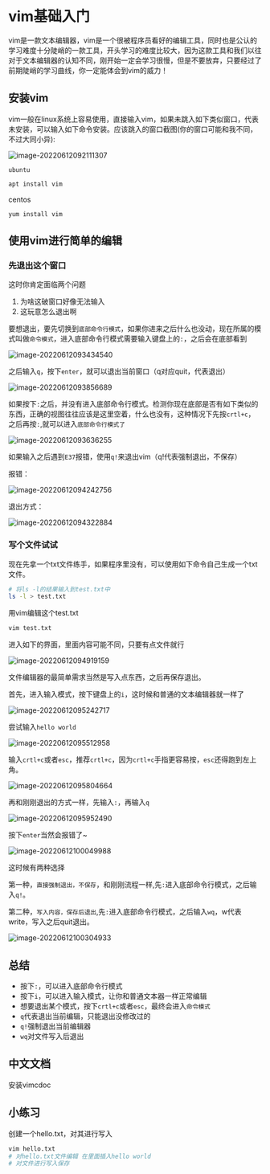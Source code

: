 # vim基础入门

vim是一款文本编辑器，vim是一个很被程序员看好的编辑工具，同时也是公认的学习难度十分陡峭的一款工具，开头学习的难度比较大，因为这款工具和我们以往对于文本编辑器的认知不同，刚开始一定会学习很慢，但是不要放弃，只要经过了前期陡峭的学习曲线，你一定能体会到vim的威力！

## 安装vim

vim一般在linux系统上容易使用，直接输入vim，如果未跳入如下类似窗口，代表未安装，可以输入如下命令安装。应该跳入的窗口截图(你的窗口可能和我不同，不过大同小异):

![image-20220612092111307](md_img/初始vim/image-20220612092111307.png)

`ubuntu`

```bash
apt install vim
```

centos

```
yum install vim
```

## 使用vim进行简单的编辑

### 先退出这个窗口

这时你肯定面临两个问题

1. 为啥这破窗口好像无法输入
2. 这玩意怎么退出啊

要想退出，要先切换到`底部命令行模式`，如果你进来之后什么也没动，现在所属的模式叫做`命令模式`，进入底部命令行模式需要输入键盘上的`:`，之后会在底部看到

![image-20220612093434540](md_img/初始vim/image-20220612093434540.png)

之后输入`q`，按下`enter`，就可以退出当前窗口（q对应quit，代表退出）

![image-20220612093856689](md_img/初始vim/image-20220612093856689.png)

如果按下`:`之后，并没有进入底部命令行模式。检测你现在底部是否有如下类似的东西，正确的视图往往应该是这里空着，什么也没有，这种情况下先按`crtl+c`，之后再按`:`,就可以进入`底部命令行模式了`

![image-20220612093636255](md_img/初始vim/image-20220612093636255.png)

如果输入之后遇到`E37`报错，使用`q!`来退出vim（q!代表强制退出，不保存）

报错：

![image-20220612094242756](md_img/初始vim/image-20220612094242756.png)

退出方式：

![image-20220612094322884](md_img/初始vim/image-20220612094322884.png)

### 写个文件试试

现在先拿一个txt文件练手，如果程序里没有，可以使用如下命令自己生成一个txt文件。

```bash
# 将ls -l的结果输入到test.txt中
ls -l > test.txt
```

用vim编辑这个test.txt

```bash
vim test.txt
```

进入如下的界面，里面内容可能不同，只要有点文件就行

![image-20220612094919159](md_img/初始vim/image-20220612094919159.png)

文件编辑器的最简单需求当然是写入点东西，之后再保存退出。

首先，进入输入模式，按下键盘上的`i`，这时候和普通的文本编辑器就一样了

![image-20220612095242717](md_img/初始vim/image-20220612095242717.png)

尝试输入`hello world`

![image-20220612095512958](md_img/初始vim/image-20220612095512958.png)

输入`crtl+c`或者`esc`，推荐`crtl+c`，因为`crtl+c`手指更容易按，`esc`还得跑到左上角。

![image-20220612095804664](md_img/初始vim/image-20220612095804664.png)

再和刚刚退出的方式一样，先输入`:`，再输入`q`

![image-20220612095952490](md_img/初始vim/image-20220612095952490.png)

按下`enter`当然会报错了~

![image-20220612100049988](md_img/初始vim/image-20220612100049988.png)

这时候有两种选择

第一种，`直接强制退出，不保存`，和刚刚流程一样,先`:`进入底部命令行模式，之后输入`q!`。

第二种，`写入内容，保存后退出`,先`:`进入底部命令行模式，之后输入`wq`，w代表write，写入之后quit退出。

![image-20220612100304933](md_img/初始vim/image-20220612100304933.png)

## 总结

* 按下`:`，可以进入底部命令行模式
* 按下`i`，可以进入输入模式，让你和普通文本器一样正常编辑
* 想要退出某个模式，按下`crtl+c`或者`esc`，最终会进入`命令模式`
* `q`代表退出当前编辑，只能退出没修改过的
* `q!`强制退出当前编辑器
* `wq`对文件写入后退出

## 中文文档

安装vimcdoc

## 小练习

创建一个hello.txt，对其进行写入

```bash
vim hello.txt
# 对hello.txt文件编辑 在里面插入hello world
# 对文件进行写入保存
```

